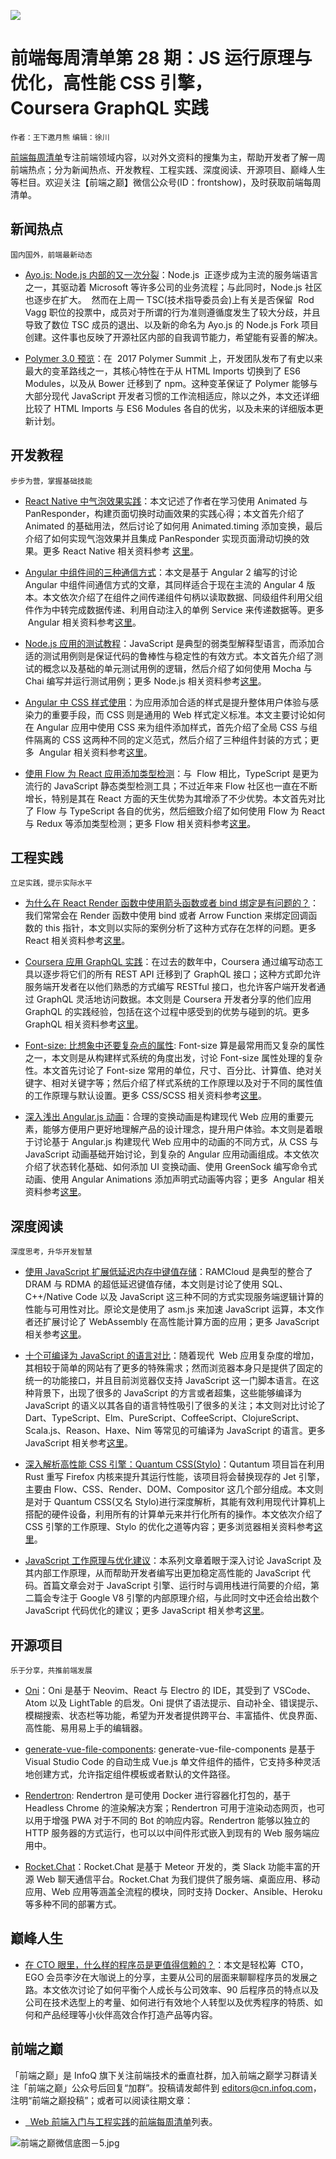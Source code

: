 ![](http://upload-images.jianshu.io/upload_images/1647496-0d741a0c1cd8e9ef.jpg?imageMogr2/auto-orient/strip%7CimageView2/2/w/1240)

# 前端每周清单第 28 期：JS 运行原理与优化，高性能 CSS 引擎，Coursera GraphQL 实践

`作者：王下邀月熊` `编辑：徐川`

[前端每周清单](http://www.infoq.com/cn/FE-Weekly)专注前端领域内容，以对外文资料的搜集为主，帮助开发者了解一周前端热点；分为新闻热点、开发教程、工程实践、深度阅读、开源项目、巅峰人生等栏目。欢迎关注【前端之巅】微信公众号(ID：frontshow)，及时获取前端每周清单。

## 新闻热点

`国内国外，前端最新动态`

* [Ayo.js: Node.js 内部的又一次分裂](https://parg.co/bTj)：Node.js  正逐步成为主流的服务端语言之一，其驱动着 Microsoft 等许多公司的业务流程；与此同时，Node.js 社区也逐步在扩大。  然而在上周一 TSC(技术指导委员会)上有关是否保留  Rod Vagg 职位的投票中，成员对于所谓的行为准则遵循度发生了较大分歧，并且导致了数位 TSC 成员的退出、以及新的命名为 Ayo.js 的 Node.js Fork 项目创建。这件事也反映了开源社区内部的自我调节能力，希望能有妥善的解决。

- [Polymer 3.0 预览](https://www.polymer-project.org/blog/2017-08-22-npm-modules)：在  2017 Polymer Summit 上，开发团队发布了有史以来最大的变革路线之一，其核心特性在于从 HTML Imports 切换到了 ES6 Modules，以及从 Bower 迁移到了 npm。这种变革保证了 Polymer 能够与大部分现代 JavaScript 开发者习惯的工作流相适应，除以之外，本文还详细比较了 HTML Imports 与 ES6 Modules 各自的优劣，以及未来的详细版本更新计划。

## 开发教程

`步步为营，掌握基础技能`

* [React Native 中气泡效果实践](https://parg.co/bTi)：本文记述了作者在学习使用 Animated 与 PanResponder，构建页面切换时动画效果的实践心得；本文首先介绍了 Animated 的基础用法，然后讨论了如何用 Animated.timing 添加变换，最后介绍了如何实现气泡效果并且集成 PanResponder 实现页面滑动切换的效果。更多 React Native 相关资料参考 [这里](https://parg.co/bV4)。

- [Angular 中组件间的三种通信方式](https://parg.co/bTL)：本文是基于 Angular 2 编写的讨论 Angular 中组件间通信方式的文章，其同样适合于现在主流的 Angular 4 版本。本文依次介绍了在组件之间传递组件句柄以读取数据、同级组件利用父组件作为中转完成数据传递、利用自动注入的单例 Service 来传递数据等。更多  Angular 相关资料参考[这里](https://parg.co/bT2)。

* [Node.js 应用的测试教程](https://parg.co/bTy)：JavaScript 是典型的弱类型解释型语言，而添加合适的测试用例则是保证代码的鲁棒性与稳定性的有效方式。本文首先介绍了测试的概念以及基础的单元测试用例的逻辑，然后介绍了如何使用 Mocha 与 Chai 编写并运行测试用例；更多 Node.js 相关资料参考[这里](https://parg.co/be0)。

- [Angular 中 CSS 样式使用](https://blog.angular.io/the-state-of-css-in-angular-4a52d4bd2700)：为应用添加合适的样式是提升整体用户体验与感染力的重要手段，而 CSS 则是通用的 Web 样式定义标准。本文主要讨论如何在 Angular 应用中使用 CSS 来为组件添加样式，首先介绍了全局 CSS 与组件隔离的 CSS 这两种不同的定义范式，然后介绍了三种组件封装的方式；更多  Angular 相关资料参考[这里](https://parg.co/bT2)。

* [使用 Flow 为 React 应用添加类型检测](https://parg.co/bTF)：与  Flow 相比，TypeScript 是更为流行的 JavaScript 静态类型检测工具；不过近年来 Flow 社区也一直在不断增长，特别是其在 React 方面的天生优势为其增添了不少优势。本文首先对比了 Flow 与 TypeScript 各自的优劣，然后细致介绍了如何使用 Flow 为 React 与 Redux 等添加类型检测；更多 Flow 相关资料参考[这里](https://parg.co/bzM)。

## 工程实践

`立足实践，提示实际水平`

* [为什么在 React Render 函数中使用箭头函数或者 bind 绑定是有问题的？](https://parg.co/bTJ)：我们常常会在 Render 函数中使用 bind 或者 Arrow Function 来绑定回调函数的 this 指针，本文则以实际的案例分析了这种方式存在怎样的问题。更多 React 相关资料参考[这里](https://parg.co/bM1)。

- [Coursera 应用 GraphQL 实践](https://parg.co/bTX)：在过去的数年中，Coursera 通过编写动态工具以逐步将它们的所有 REST API 迁移到了 GraphQL 接口；这种方式即允许服务端开发者在以他们熟悉的方式编写 RESTful 接口，也允许客户端开发者通过 GraphQL 灵活地访问数据。本文则是 Coursera 开发者分享的他们应用 GraphQL 的实践经验，包括在这个过程中感受到的优势与碰到的坑。更多 GraphQL 相关资料参考[这里](https://parg.co/b1e)。

* [Font-size: 比想象中还要复杂点的属性](https://parg.co/bTe): Font-size 算是最常用而又复杂的属性之一，本文则是从构建样式系统的角度出发，讨论 Font-size 属性处理的复杂性。本文首先讨论了 Font-size 常用的单位，尺寸、百分比、计算值、绝对关键字、相对关键字等；然后介绍了样式系统的工作原理以及对于不同的属性值的工作原理与默认设置。更多 CSS/SCSS 相关资料参考[这里](https://parg.co/baH)。

- [深入浅出 Angular.js 动画](https://parg.co/bTI)：合理的变换动画是构建现代 Web 应用的重要元素，能够方便用户更好地理解产品的设计理念，提升用户体验。本文则是着眼于讨论基于 Angular.js 构建现代 Web 应用中的动画的不同方式，从 CSS 与 JavaScript 动画基础开始讨论，到复杂的 Angular 应用动画组成。本文依次介绍了状态转化基础、如何添加 UI 变换动画、使用 GreenSock 编写命令式动画、使用 Angular Animations 添加声明式动画等内容；更多  Angular 相关资料参考[这里](https://parg.co/bT2)。

## 深度阅读

`深度思考，升华开发智慧`

* [使用 JavaScript 扩展低延迟内存中键值存储](https://parg.co/bTv)：RAMCloud 是典型的整合了 DRAM 与 RDMA 的超低延迟键值存储，本文则是讨论了使用 SQL、C++/Native Code 以及 JavaScript 这三种不同的方式实现服务端逻辑计算的性能与可用性对比。原论文是使用了 asm.js 来加速 JavaScript 运算，本文作者还扩展讨论了 WebAssembly 在高性能计算方面的应用；更多 JavaScript 相关参考[这里](https://parg.co/b2O)。

- [十个可编译为 JavaScript 的语言对比](https://parg.co/bT9)：随着现代  Web 应用复杂度的增加，其相较于简单的网站有了更多的特殊需求；然而浏览器本身只是提供了固定的统一的功能接口，并且目前浏览器仅支持 JavaScript 这一门脚本语言。在这种背景下，出现了很多的 JavaScript 的方言或者超集，这些能够编译为 JavaScript 的语义以其各自的语言特性吸引了很多的关注；本文则对比讨论了 Dart、TypeScript、Elm、PureScript、CoffeeScript、ClojureScript、Scala.js、Reason、Haxe、Nim 等常见的可编译为 JavaScript 的语言。更多 JavaScript 相关参考[这里](https://parg.co/b2O)。

* [深入解析高性能 CSS 引擎：Quantum CSS(Stylo)](https://parg.co/bTa)：Qutantum 项目旨在利用 Rust 重写 Firefox 内核来提升其运行性能，该项目将会替换现存的 Jet 引擎，主要由 Flow、CSS、Render、DOM、Compositor 这几个部分组成。本文则是对于 Quantum CSS(又名 Stylo)进行深度解析，其能有效利用现代计算机上搭配的硬件设备，利用所有的计算单元来并行化所有的操作。本文依次介绍了 CSS 引擎的工作原理、Stylo 的优化之道等内容；更多浏览器相关资料参考[这里](https://parg.co/btv)。

- [JavaScript 工作原理与优化建议](https://parg.co/bTg)：本系列文章着眼于深入讨论 JavaScript 及其内部工作原理，从而帮助开发者编写出更加稳定高性能的 JavaScript 代码。首篇文章会对于 JavaScript 引擎、运行时与调用栈进行简要的介绍，第二篇会专注于 Google V8 引擎的内部原理介绍，与此同时文中还会给出数个 JavaScript 代码优化的建议；更多 JavaScript 相关参考[这里](https://parg.co/b2O)。

## 开源项目

`乐于分享，共推前端发展`

* [Oni](https://github.com/extr0py/oni)：Oni 是基于 Neovim、React 与 Electro 的 IDE，其受到了 VSCode、Atom 以及 LightTable 的启发。Oni 提供了语法提示、自动补全、错误提示、模糊搜索、状态栏等功能，希望为开发者提供跨平台、丰富插件、优良界面、高性能、易用易上手的编辑器。

- [generate-vue-file-components](https://vuejsfeed.com/blog/extension-for-visual-code-to-generate-vue-file-components): generate-vue-file-components 是基于 Visual Studio Code 的自动生成 Vue.js 单文件组件的插件，它支持多种灵活地创建方式，允许指定组件模板或者默认的文件路径。

* [Rendertron](https://github.com/GoogleChrome/rendertron): Rendertron 是可使用 Docker 进行容器化打包的，基于 Headless Chrome 的渲染解决方案；Rendertron 可用于渲染动态网页，也可以用于增强 PWA 对于不同的 Bot 的响应内容。Rendertron 能够以独立的 HTTP 服务器的方式运行，也可以以中间件形式嵌入到现有的 Web 服务端应用中。

- [Rocket.Chat](https://github.com/RocketChat/Rocket.Chat)：Rocket.Chat 是基于 Meteor 开发的，类 Slack 功能丰富的开源 Web 聊天通信平台。Rocket.Chat 为我们提供了服务端、桌面应用、移动应用、Web 应用等涵盖全流程的模块，同时支持 Docker、Ansible、Heroku 等多种不同的部署方式。

## 巅峰人生

* [在 CTO 眼里，什么样的程序员是更值得信赖的？](https://parg.co/bTk)：本文是轻松筹  CTO，EGO 会员李汐在大咖说上的分享，主要从公司的层面来聊聊程序员的发展之路。本文依次讨论了如何平衡个人成长与公司效率、90 后程序员的特点以及公司在技术选型上的考量、如何进行有效地个人转型以及优秀程序的特质、如何和产品经理等小伙伴高效合作打造产品等内容。

## 前端之巅

「前端之巅」是 InfoQ 旗下关注前端技术的垂直社群，加入前端之巅学习群请关注「前端之巅」公众号后回复“加群”。投稿请发邮件到 editors@cn.infoq.com，注明“前端之巅投稿”；或者可以阅读往期文章：

* [  Web 前端入门与工程实践](https://github.com/wxyyxc1992/Web-Development-And-Engineering-Practices)的[前端每周清单](https://parg.co/bh1)列表。

![前端之巅微信底图－5.jpg](http://upload-images.jianshu.io/upload_images/1647496-01712a993d2b23de.jpg?imageMogr2/auto-orient/strip%7CimageView2/2/w/1240)
